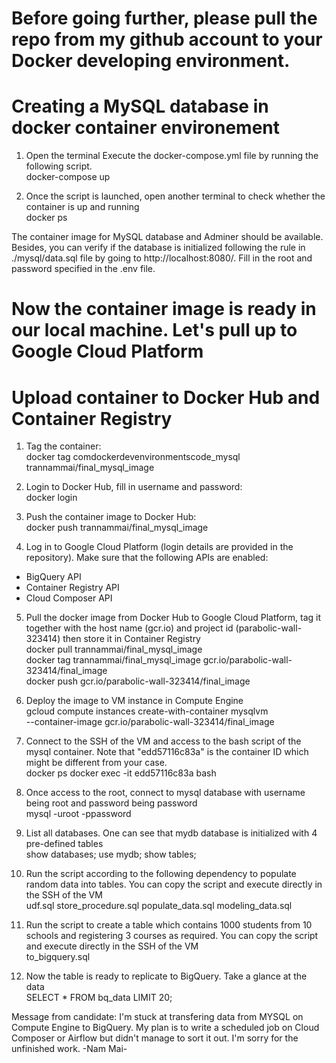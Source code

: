 # Before going further, please pull the repo from my github account to your Docker developing environment.

# Creating a MySQL database in docker container environement
1. Open the terminal Execute the docker-compose.yml file by running the following script. <br>
docker-compose up

2. Once the script is launched, open another terminal to check whether the container is up and running <br>
docker ps 

The container image for MySQL database and Adminer should be available. Besides, you can verify if the database is initialized following the rule in ./mysql/data.sql file by going to http://localhost:8080/. Fill in the root and password specified in the .env file.

# Now the container image is ready in our local machine. Let's pull up to Google Cloud Platform
# Upload container to Docker Hub and Container Registry
1. Tag the container: <br>
docker tag comdockerdevenvironmentscode_mysql trannammai/final_mysql_image

2. Login to Docker Hub, fill in username and password: <br>
docker login

3. Push the container image to Docker Hub: <br>
docker push trannammai/final_mysql_image

4. Log in to Google Cloud Platform (login details are provided in the repository). Make sure that the following APIs are enabled: <br>
- BigQuery API
- Container Registry API
- Cloud Composer API

5. Pull the docker image from Docker Hub to Google Cloud Platform, tag it together with the host name (gcr.io) and project id (parabolic-wall-323414) then store it in Container Registry <br>
docker pull trannammai/final_mysql_image <br>
docker tag trannammai/final_mysql_image gcr.io/parabolic-wall-323414/final_image <br>
docker push gcr.io/parabolic-wall-323414/final_image

6. Deploy the image to VM instance in Compute Engine <br>
gcloud compute instances create-with-container mysqlvm \
    --container-image gcr.io/parabolic-wall-323414/final_image

7. Connect to the SSH of the VM and access to the bash script of the mysql container. Note that "edd57116c83a" is the container ID which might be different from your case. <br>
docker ps
docker exec -it edd57116c83a bash

8. Once access to the root, connect to mysql database with username being root and password being password <br>
mysql -uroot -ppassword

9. List all databases. One can see that mydb database is initialized with 4 pre-defined tables <br>
show databases; 
use mydb;
show tables;

10. Run the script according to the following dependency to populate random data into tables. You can copy the script and execute directly in the SSH of the VM <br>
udf.sql
store_procedure.sql
populate_data.sql
modeling_data.sql

11. Run the script to create a table which contains 1000 students from 10 schools and registering 3 courses as required. You can copy the script and execute directly in the SSH of the VM <br>
to_bigquery.sql

12. Now the table is ready to replicate to BigQuery. Take a glance at the data <br>
SELECT * FROM bq_data LIMIT 20;

Message from candidate: I'm stuck at transfering data from MYSQL on Compute Engine to BigQuery. My plan is to write a scheduled job on Cloud Composer or Airflow but didn't manage to sort it out. I'm sorry for the unfinished work. -Nam Mai-